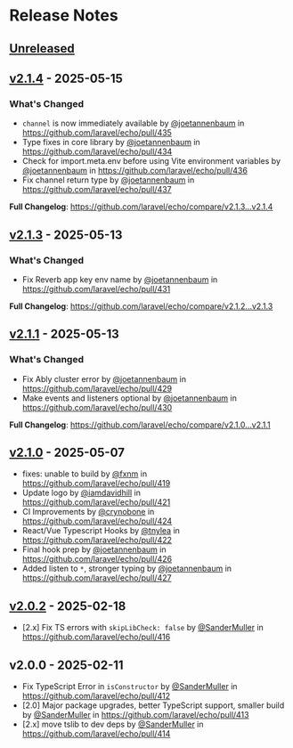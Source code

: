 # Release Notes

## [Unreleased](https://github.com/laravel/echo/compare/v2.1.4...2.x)

## [v2.1.4](https://github.com/laravel/echo/compare/v2.1.3...v2.1.4) - 2025-05-15

### What's Changed

* `channel` is now immediately available by [@joetannenbaum](https://github.com/joetannenbaum) in https://github.com/laravel/echo/pull/435
* Type fixes in core library by [@joetannenbaum](https://github.com/joetannenbaum) in https://github.com/laravel/echo/pull/434
* Check for import.meta.env before using Vite environment variables by [@joetannenbaum](https://github.com/joetannenbaum) in https://github.com/laravel/echo/pull/436
* Fix channel return type by [@joetannenbaum](https://github.com/joetannenbaum) in https://github.com/laravel/echo/pull/437

**Full Changelog**: https://github.com/laravel/echo/compare/v2.1.3...v2.1.4

## [v2.1.3](https://github.com/laravel/echo/compare/v2.1.1...v2.1.3) - 2025-05-13

### What's Changed

* Fix Reverb app key env name by [@joetannenbaum](https://github.com/joetannenbaum) in https://github.com/laravel/echo/pull/431

**Full Changelog**: https://github.com/laravel/echo/compare/v2.1.2...v2.1.3

## [v2.1.1](https://github.com/laravel/echo/compare/v2.1.0...v2.1.1) - 2025-05-13

### What's Changed

* Fix Ably cluster error by [@joetannenbaum](https://github.com/joetannenbaum) in https://github.com/laravel/echo/pull/429
* Make events and listeners optional by [@joetannenbaum](https://github.com/joetannenbaum) in https://github.com/laravel/echo/pull/430

**Full Changelog**: https://github.com/laravel/echo/compare/v2.1.0...v2.1.1

## [v2.1.0](https://github.com/laravel/echo/compare/v2.0.2...v2.1.0) - 2025-05-07

* fixes: unable to build by [@fxnm](https://github.com/fxnm) in https://github.com/laravel/echo/pull/419
* Update logo by [@iamdavidhill](https://github.com/iamdavidhill) in https://github.com/laravel/echo/pull/421
* CI Improvements by [@crynobone](https://github.com/crynobone) in https://github.com/laravel/echo/pull/424
* React/Vue Typescript Hooks by [@tnylea](https://github.com/tnylea) in https://github.com/laravel/echo/pull/422
* Final hook prep by [@joetannenbaum](https://github.com/joetannenbaum) in https://github.com/laravel/echo/pull/426
* Added listen to `*`, stronger typing by [@joetannenbaum](https://github.com/joetannenbaum) in https://github.com/laravel/echo/pull/427

## [v2.0.2](https://github.com/laravel/echo/compare/v2.0.0...v2.0.2) - 2025-02-18

- [2.x] Fix TS errors with `skipLibCheck: false` by [@SanderMuller](https://github.com/SanderMuller) in https://github.com/laravel/echo/pull/416

## v2.0.0 - 2025-02-11

- Fix TypeScript Error in `isConstructor` by [@SanderMuller](https://github.com/SanderMuller) in https://github.com/laravel/echo/pull/412
- [2.0] Major package upgrades, better TypeScript support, smaller build by [@SanderMuller](https://github.com/SanderMuller) in https://github.com/laravel/echo/pull/413
- [2.x] move tslib to dev deps by [@SanderMuller](https://github.com/SanderMuller) in https://github.com/laravel/echo/pull/414

